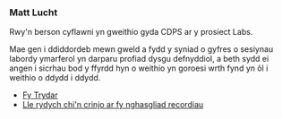 ### Matt Lucht

Rwy'n berson cyflawni yn gweithio gyda CDPS ar y prosiect Labs.

Mae gen i ddiddordeb mewn gweld a fydd y syniad o gyfres o sesiynau labordy ymarferol yn darparu profiad dysgu defnyddiol, a beth sydd ei angen i sicrhau bod y ffyrdd hyn o weithio yn goroesi wrth fynd yn ôl i weithio o ddydd i ddydd.

* [Fy Trydar](https://twitter.com/mattlucht)
* [Lle rydych chi'n crinjo ar fy nghasgliad recordiau](https://www.discogs.com/user/mattlucht) 
